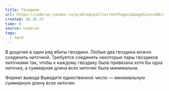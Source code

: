 ```yaml
---
title: Гвоздики
url: https://coderun.yandex.ru/problem/pin?currentPage=1&pageSize=10&rowNumber=1&compiler=nodejs
created: 16.10.23
time: 0
source: coderun
tags:
  - hard
---
```


В дощечке в один ряд вбиты гвоздики. Любые два гвоздика можно соединить ниточкой. Требуется соединить некоторые пары гвоздиков ниточками так, чтобы к каждому гвоздику была привязана хотя бы одна ниточка, а суммарная длина всех ниточек была минимальна.

Формат вывода
Выведите единственное число — минимальную суммарную длину всех ниточек.
